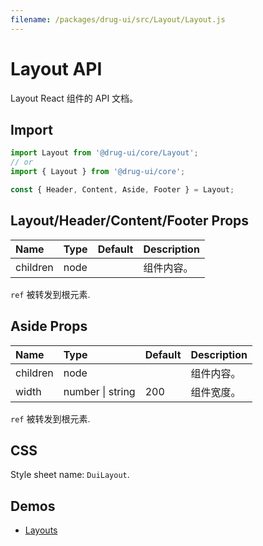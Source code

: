 ```yaml
---
filename: /packages/drug-ui/src/Layout/Layout.js
---
```


# Layout API

<p class="description">Layout React 组件的 API 文档。</p>

## Import

```js
import Layout from '@drug-ui/core/Layout';
// or
import { Layout } from '@drug-ui/core';

const { Header, Content, Aside, Footer } = Layout;
```

## Layout/Header/Content/Footer Props

| Name | Type | Default | Description |
|:-----|:-----|:--------|:------------|
| <span class="prop-name">children</span> | <span class="prop-type">node</span> |  | 组件内容。 |

`ref` 被转发到根元素.

## Aside Props

| Name | Type | Default | Description |
|:-----|:-----|:--------|:------------|
| <span class="prop-name">children</span> | <span class="prop-type">node</span> |  | 组件内容。 |
| <span class="prop-name">width</span> | <span class="prop-type">number &#124; string</span> | 200 | 组件宽度。 |

`ref` 被转发到根元素.


## CSS

Style sheet name: `DuiLayout`.

## Demos

- [Layouts](/components/Layouts)




